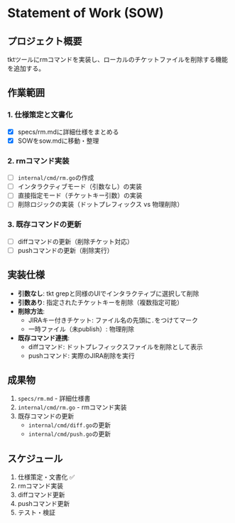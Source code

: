 # Statement of Work (SOW)

## プロジェクト概要

tktツールにrmコマンドを実装し、ローカルのチケットファイルを削除する機能を追加する。

## 作業範囲

### 1. 仕様策定と文書化
- [x] specs/rm.mdに詳細仕様をまとめる
- [x] SOWをsow.mdに移動・整理

### 2. rmコマンド実装
- [ ] `internal/cmd/rm.go`の作成
- [ ] インタラクティブモード（引数なし）の実装
- [ ] 直接指定モード（チケットキー引数）の実装
- [ ] 削除ロジックの実装（ドットプレフィックス vs 物理削除）

### 3. 既存コマンドの更新
- [ ] diffコマンドの更新（削除チケット対応）
- [ ] pushコマンドの更新（削除実行）

## 実装仕様

- **引数なし**: tkt grepと同様のUIでインタラクティブに選択して削除
- **引数あり**: 指定されたチケットキーを削除（複数指定可能）
- **削除方法**:
  - JIRAキー付きチケット: ファイル名の先頭に`.`をつけてマーク
  - 一時ファイル（未publish）: 物理削除
- **既存コマンド連携**:
  - diffコマンド: ドットプレフィックスファイルを削除として表示
  - pushコマンド: 実際のJIRA削除を実行

## 成果物

1. `specs/rm.md` - 詳細仕様書
2. `internal/cmd/rm.go` - rmコマンド実装
3. 既存コマンドの更新
   - `internal/cmd/diff.go`の更新
   - `internal/cmd/push.go`の更新

## スケジュール

1. 仕様策定・文書化 ✅
2. rmコマンド実装
3. diffコマンド更新 
4. pushコマンド更新
5. テスト・検証